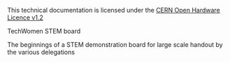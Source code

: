 This technical documentation is licensed under the [CERN Open Hardware Licence v1.2](http://www.ohwr.org/attachments/2388/cern_ohl_v_1_2.txt)

TechWomen STEM board

The beginnings of a STEM demonstration board for large scale handout by the various delegations

